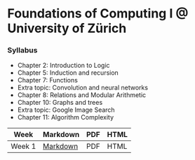 # Foundations of Computing I @ University of Zürich

### Syllabus

- Chapter 2: Introduction to Logic
- Chapter 5: Induction and recursion
- Chapter 7: Functions
- Extra topic: Convolution and neural networks
- Chapter 8: Relations and Modular Arithmetic
- Chapter 10: Graphs and trees
- Extra topic: Google Image Search
- Chapter 11: Algorithm Complexity

| Week   | Markdown                            | PDF | HTML |
| ------ | ----------------------------------- | --- | ---- |
| Week 1 | [Markdown]("master/week1/week1.md") | PDF | HTML |